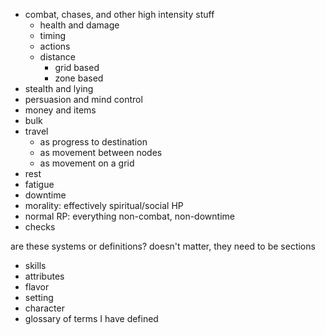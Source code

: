 - combat, chases, and other high intensity stuff
	- health and damage
	- timing
	- actions
	- distance
		- grid based
		- zone based
- stealth and lying
- persuasion and mind control
- money and items
- bulk
- travel
	- as progress to destination
	- as movement between nodes
	- as movement on a grid
- rest
- fatigue
- downtime
- morality: effectively spiritual/social HP
- normal RP: everything non-combat, non-downtime
- checks

are these systems or definitions? doesn't matter, they need to be sections
- skills
- attributes
- flavor
- setting
- character
- glossary of terms I have defined